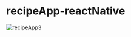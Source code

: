 # recipeApp-reactNative
![recipeApp3](https://user-images.githubusercontent.com/77284941/213452914-50dde501-e38a-4e17-b171-219ff51dbe83.gif)
